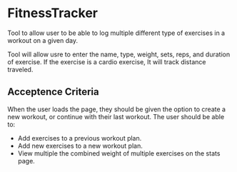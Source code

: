 # FitnessTracker
Tool to allow user to be able to log multiple different type of exercises in a workout on a given day. 

Tool will allow usre to enter the name, type, weight, sets, reps, and duration of exercise. If the exercise is a cardio exercise, It will track distance traveled.

## Acceptence Criteria
When the user loads the page, they should be given the option to create a new workout, or continue with their last workout.
The user should be able to:
- Add exercises to a previous workout plan.
- Add new exercises to a new workout plan.
- View multiple the combined weight of multiple exercises on the stats page.
